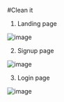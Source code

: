 #Clean it

1. Landing page

![image](https://user-images.githubusercontent.com/25280783/141736936-16f9ac2f-61d8-48a3-84fb-fcc822bb4981.png)

2. Signup page

![image](https://user-images.githubusercontent.com/25280783/141737197-6beafd79-a67f-4c84-b02c-5134202e81c8.png)

3. Login page

![image](https://user-images.githubusercontent.com/25280783/141737532-da267269-536c-402a-8645-3b580da83945.png)



